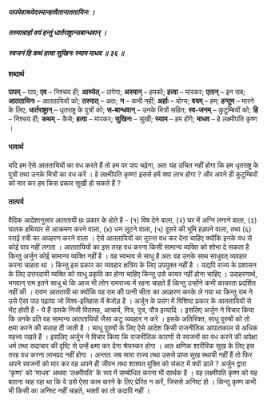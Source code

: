 ##### पापमेवाश्रयेदस्मान्हत्वैतानाततायिनः ।
##### तस्मान्नार्हा वयं हन्तुं धार्तराष्ट्रान्सबान्धवान् ।
##### स्वजनं हि कथं हत्वा सुखिनः स्याम माधव ॥ ३६ ॥

#### शब्दार्थ

**पापम्** – पाप; **एव** – निश्चय ही; **आश्र्येत्** – लगेगा; **अस्मान्** – हमको; **हत्वा** – मारकर; **एतान्** – इन सब; **आततायिनः** – आततायियों को; **तस्मात्** – अतः; **न** – कभी  नहीं; **अर्हाः** – योग्य; **वयम्** – हम; **हन्तुम** – मारने के लिए; **धार्तराष्ट्रान्** – धृतराष्ट्र के पुत्रों को; **स-बान्धवान्** – उनके मित्रों सहित; **स्व-जनम्** – कुटुम्बियों को; **हि** – निश्चय ही; **कथम्** – कैसे; **हत्वा** – मारकर; **सुखिनः** – सुखी; **स्याम** – हम होंगे; **माधव** – हे लक्ष्मीपति कृष्ण ।

#### भावार्थ

यदि हम ऐसे आततायियों का वध करते हैं तो हम पर पाप चढ़ेगा, अतः यह उचित नहीं होगा कि हम धृतराष्ट्र के पुत्रों तथा उनके मित्रों का वध करें । हे लक्ष्मीपति कृष्ण! इससे हमें क्या लाभ होगा ? और अपने ही कुटुम्बियों को मार कर हम किस प्रकार सुखी हो सकते हैं ?

#### तात्पर्य

वैदिक आदेशानुसार आततायी छः प्रकार के होते है - (१) विष देने वाला, (२) घर में अग्नि लगाने वाला, (३) घातक हथियार से आक्रमण करने वाला, (४) धन लूटने वाला, (५) दूसरे की भूमि हड़पने वाला, तथा (६) पराई स्त्री का अपहरण करने वाला । ऐसे आततायियों का तुरन्त वध कर देना चाहिए क्योंकि इनके वध से कोई पाप नहीं लगता । आततायियों का इस तरह वध करना किसी सामान्य व्यक्ति को शोभा दे सकता है किन्तु अर्जुन कोई सामान्य व्यक्ति नहीं है । वह स्वभाव से साधु है अतः वह उनके साथ साधुवत् व्यवहार करना चाहता था । किन्तु इस प्रकार का व्यवहार क्षत्रिय के लिए उपयुक्त नहीं है । यद्यपि राज्य के प्रशासन के लिए उत्तरदायी व्यक्ति को साधु प्रकृति का होना चाहिए किन्तु उसे कायर नहीं होना चाहिए । उदाहरणार्थ, भगवान् राम इतने साधु थे कि आज भी लोग रामराज्य में रहना चाहते हैं किन्तु उन्होंने कभी कायरता प्रदर्शित नहीं की । रावण आततायी था क्योंकि वह राम की पत्नी सीता का अपहरण करके ले गया था किन्तु राम ने उसे ऐसा पाठ पढ़ाया जो विश्व-इतिहास में बेजोड़ है । अर्जुन के प्रसंग में विशिष्ट प्रकार के आततायियों से भेंट होती है - ये हैं उसके निजी पितामह, आचार्य, मित्र, पुत्र, पौत्र इत्यादि । इसलिए अर्जुन ने विचार किया कि उनके प्रति वह सामान्य आततायियों जैसा कटु व्यवहार न करे । इसके अतिरिक्त, साधु पुरुषों को तो क्षमा करने की सलाह दी जाती है । साधु पुरुषों के लिए ऐसे आदेश किसी राजनीतिक आपातकाल से अधिक महत्त्व रखते हैं । इसलिए अर्जुन ने विचार किया कि राजनीतिक कारणों से स्वजनों का वध करने की अपेक्षा धर्म तथा सदाचार की दृष्टि से उन्हें क्षमा कर देना श्रेयस्कर होगा । अतः क्षणिक शारीरिक सुख के लिए इस तरह वध करना लाभप्रद नहीं होगा । अन्ततः जब सारा राज्य तथा उससे प्राप्त सुख स्थायी नहीं हैं तो फिर अपने स्वजनों को मार कर वह अपने ही जीवन तथा शाश्वत मुक्ति को संकट में क्यों डाले ? अर्जुन द्वारा ‘कृष्ण’ को ‘माधव’ अथवा ‘लक्ष्मीपति’ के रूप में सम्बोधित करना भी सार्थक है । वह लक्ष्मीपति कृष्ण को यह बताना चाह रहा था कि वे उसे ऐसा काम करने के लिए प्रेरित न करें, जिससे अनिष्ट हो । किन्तु कृष्ण कभी भी किसी का अनिष्ट नहीं चाहते, भक्तों का तो कदापि नहीं ।